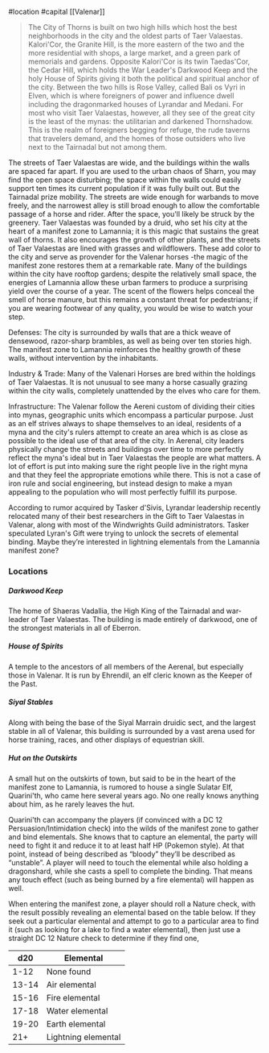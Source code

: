  #location #capital [[Valenar]]

> The City of Thorns is built on two high hills which host the best neighborhoods in the city and the oldest parts of Taer Valaestas. Kalori'Cor, the Granite Hill, is the more eastern of the two and the more residential with shops, a large market, and a green park of memorials and gardens. Opposite Kalori'Cor is its twin Taedas'Cor, the Cedar Hill, which holds the War Leader's Darkwood Keep and the holy House of Spirits giving it both the political and spiritual anchor of the city. Between the two hills is Rose Valley, called Bali os Vyri in Elven, which is where foreigners of power and influence dwell including the dragonmarked houses of Lyrandar and Medani. For most who visit Taer Valaestas, however, all they see of the great city is the least of the mynas: the utilitarian and darkened Thornshadow. This is the realm of foreigners begging for refuge, the rude taverns that travelers demand, and the homes of those outsiders who live next to the Tairnadal but not among them.

The streets of Taer Valaestas are wide, and the buildings within the walls are spaced far apart. If you are used to the urban chaos of Sharn, you may find the open space disturbing; the space within the walls could easily support ten times its current population if it was fully built out. But the Tairnadal prize mobility. The streets are wide enough for warbands to move freely, and the narrowest alley is still broad enough to allow the comfortable passage of a horse and rider. After the space, you'll likely be struck by the greenery. Taer Valaestas was founded by a druid, who set his city at the heart of a manifest zone to Lamannia; it is this magic that sustains the great wall of thorns. It also encourages the growth of other plants, and the streets of Taer Valaestas are lined with grasses and wildflowers. These add color to the city and serve as provender for the Valenar horses -the magic of the manifest zone restores them at a remarkable rate. Many of the buildings within the city have rooftop gardens; despite the relatively small space, the energies of Lamannia allow these urban farmers to produce a surprising yield over the course of a year. The scent of the flowers helps conceal the smell of horse manure, but this remains a constant threat for pedestrians; if you are wearing footwear of any quality, you would be wise to watch your step.

Defenses: The city is surrounded by walls that are a thick weave of densewood, razor-sharp brambles, as well as being over ten stories high. The manifest zone to Lamannia reinforces the healthy growth of these walls, without intervention by the inhabitants.

Industry & Trade: Many of the Valenari Horses are bred within the holdings of Taer Valaestas. It is not unusual to see many a horse casually grazing within the city walls, completely unattended by the elves who care for them.

Infrastructure: The Valenar follow the Aereni custom of dividing their cities into mynas, geographic units which encompass a particular purpose. Just as an elf strives always to shape themselves to an ideal, residents of a myna and the city's rulers attempt to create an area which is as close as possible to the ideal use of that area of the city. In Aerenal, city leaders physically change the streets and buildings over time to more perfectly reflect the myna's ideal but in Taer Valaestas the people are what matters. A lot of effort is put into making sure the right people live in the right myna and that they feel the appropriate emotions while there. This is not a case of iron rule and social engineering, but instead design to make a myan appealing to the population who will most perfectly fulfill its purpose.

According to rumor acquired by Tasker d'Sivis, Lyrandar leadership recently relocated many of their best researchers in the Gift to Taer Valaestas in Valenar, along with most of the Windwrights Guild administrators. Tasker speculated Lyran's Gift were trying to unlock the secrets of elemental binding. Maybe they’re interested in lightning elementals from the Lamannia manifest zone?

### Locations

##### Darkwood Keep
The home of Shaeras Vadallia, the High King of the Tairnadal and war-leader of Taer Valaestas. The building is made entirely of darkwood, one of the strongest materials in all of Eberron.

##### House of Spirits
A temple to the ancestors of all members of the Aerenal, but especially those in Valenar. It is run by Ehrendil, an elf cleric known as the Keeper of the Past.

##### Siyal Stables
Along with being the base of the Siyal Marrain druidic sect, and the largest stable in all of Valenar, this building is surrounded by a vast arena used for horse training, races, and other displays of equestrian skill.

##### Hut on the Outskirts
A small hut on the outskirts of town, but said to be in the heart of the manifest zone to Lamannia, is rumored to house a single Sulatar Elf, Quarini'th, who came here several years ago. No one really knows anything about him, as he rarely leaves the hut.

Quarini'th can accompany the players (if convinced with a DC 12 Persuasion/Intimidation check) into the wilds of the manifest zone to gather and bind elementals. She knows that to capture an elemental, the party will need to fight it and reduce it to at least half HP (Pokemon style). At that point, instead of being described as “bloody” they’ll be described as “unstable”. A player will need to touch the elemental while also holding a dragonshard, while she casts a spell to complete the binding. That means any touch effect (such as being burned by a fire elemental) will happen as well.

When entering the manifest zone, a player should roll a Nature check, with the result possibly revealing an elemental based on the table below. If they seek out a particular elemental and attempt to go to a particular area to find it (such as looking for a lake to find a water elemental), then just use a straight DC 12 Nature check to determine if they find one,

| d20 | Elemental |
| --- | --- |
| 1-12 | None found |
| 13-14 | Air elemental |
| 15-16 | Fire elemental |
| 17-18 | Water elemental |
| 19-20 | Earth elemental |
| 21+ | Lightning elemental |

